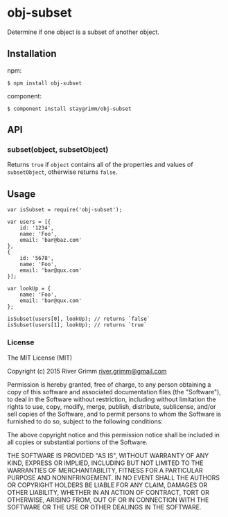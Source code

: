 # obj-subset

Determine if one object is a subset of another object.

## Installation

npm:

    $ npm install obj-subset

component:

    $ component install staygrimm/obj-subset

## API

### subset(object, subsetObject)

Returns `true` if `object` contains all of the properties and values of `subsetObject`, otherwise returns `false`.

## Usage

    var isSubset = require('obj-subset');

    var users = [{
        id: '1234',
        name: 'Foo',
        email: 'bar@baz.com'
    },
    {
        id: '5678',
        name: 'Foo',
        email: 'bar@qux.com'
    }];

    var lookUp = {
        name: 'Foo',
        email: 'bar@qux.com'
    };

    isSubset(users[0], lookUp); // returns `false`
    isSubset(users[1], lookUp); // returns `true`

### License

The MIT License (MIT)

Copyright (c) 2015 River Grimm <river.grimm@gmail.com>

Permission is hereby granted, free of charge, to any person obtaining a copy
of this software and associated documentation files (the "Software"), to deal
in the Software without restriction, including without limitation the rights
to use, copy, modify, merge, publish, distribute, sublicense, and/or sell
copies of the Software, and to permit persons to whom the Software is
furnished to do so, subject to the following conditions:

The above copyright notice and this permission notice shall be included in
all copies or substantial portions of the Software.

THE SOFTWARE IS PROVIDED "AS IS", WITHOUT WARRANTY OF ANY KIND, EXPRESS OR
IMPLIED, INCLUDING BUT NOT LIMITED TO THE WARRANTIES OF MERCHANTABILITY,
FITNESS FOR A PARTICULAR PURPOSE AND NONINFRINGEMENT. IN NO EVENT SHALL THE
AUTHORS OR COPYRIGHT HOLDERS BE LIABLE FOR ANY CLAIM, DAMAGES OR OTHER
LIABILITY, WHETHER IN AN ACTION OF CONTRACT, TORT OR OTHERWISE, ARISING FROM,
OUT OF OR IN CONNECTION WITH THE SOFTWARE OR THE USE OR OTHER DEALINGS IN
THE SOFTWARE.